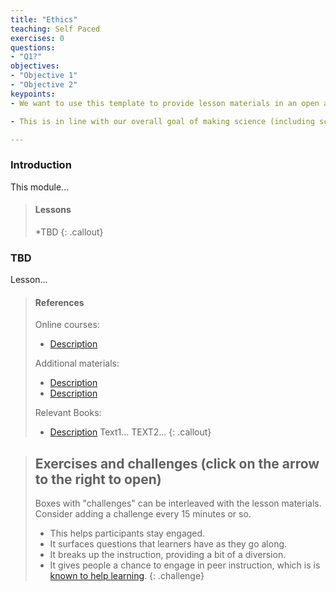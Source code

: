 ```yaml
---
title: "Ethics"
teaching: Self Paced
exercises: 0
questions:
- "Q1?"
objectives:
- "Objective 1"
- "Objective 2"
keypoints:
- We want to use this template to provide lesson materials in an open and useful format.

- This is in line with our overall goal of making science (including scientific training) more open.

---
```


### Introduction

This module...

> #### Lessons
> *TBD
{: .callout}

### TBD

Lesson...

> #### References
> Online courses:
>
>   - [Description](http://URL)
>
> Additional materials:
>
>   - [Description](http://URL)
>   - [Description](http://URL)
>
> Relevant Books:
>
>   - [Description](http://URL) Text1...
>     TEXT2...
{: .callout}


> ## Exercises and challenges (click on the arrow to the right to open)
>
>  Boxes with "challenges" can be interleaved with the lesson materials.
>  Consider adding a challenge every 15 minutes or so.
>    - This helps participants stay engaged.
>    - It surfaces questions that learners have as they go along.
>    - It breaks up the instruction, providing a bit of a diversion.
>    - It gives people a chance to engage in peer instruction, which is
>      is [known to help learning](https://en.wikipedia.org/wiki/Peer_instruction).
{: .challenge}



